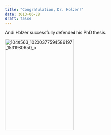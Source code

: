 ```yaml
---
title: "Congratulation, Dr. Holzer!"
date: 2013-06-28
draft: false
---
```

<p>Andi Holzer successfully defended his PhD thesis.</p>
<p><a href="http://forsyte.at/wp-content/uploads/1040563_10200377594586197_1531980650_o.jpg"><img loading="lazy" class="alignnone size-medium wp-image-2342" alt="1040563_10200377594586197_1531980650_o" src="http://forsyte.at/wp-content/uploads/1040563_10200377594586197_1531980650_o-225x300.jpg" width="225" height="300" srcset="https://forsyte.at/wp-content/uploads/1040563_10200377594586197_1531980650_o-225x300.jpg 225w, https://forsyte.at/wp-content/uploads/1040563_10200377594586197_1531980650_o-768x1024.jpg 768w, https://forsyte.at/wp-content/uploads/1040563_10200377594586197_1531980650_o.jpg 1224w" sizes="(max-width: 225px) 100vw, 225px"/></a></p>

